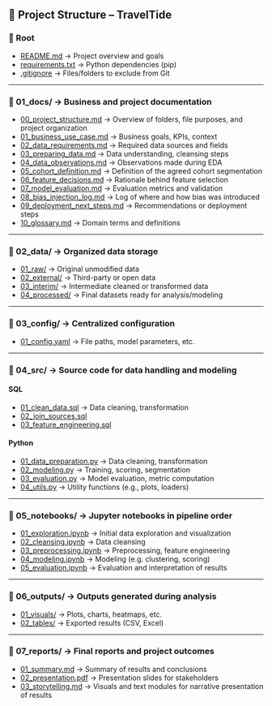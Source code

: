 ## 📁 Project Structure – TravelTide

### 📌 Root

- [README.md](./README.md) → Project overview and goals  
- [requirements.txt](./requirements.txt) → Python dependencies (pip)  
- [.gitignore](./.gitignore) → Files/folders to exclude from Git  

---

### 📌 01_docs/ → Business and project documentation

- [00_project_structure.md](./01_docs/00_project_structure.md) → Overview of folders, file purposes, and project organization  
- [01_business_use_case.md](./01_docs/01_business_use_case.md) → Business goals, KPIs, context  
- [02_data_requirements.md](./01_docs/02_data_requirements.md) → Required data sources and fields  
- [03_preparing_data.md](./01_docs/03_preparing_data.md) → Data understanding, cleansing steps  
- [04_data_observations.md](./01_docs/04_data_observations.md) → Observations made during EDA  
- [05_cohort_definition.md](./01_docs/05_cohort_definition.md) → Definition of the agreed cohort segmentation  
- [06_feature_decisions.md](./01_docs/06_feature_decisions.md) → Rationale behind feature selection  
- [07_model_evaluation.md](./01_docs/07_model_evaluation.md) → Evaluation metrics and validation  
- [08_bias_injection_log.md](./01_docs/08_bias_injection_log.md) → Log of where and how bias was introduced  
- [09_deployment_next_steps.md](./01_docs/09_deployment_next_steps.md) → Recommendations or deployment steps  
- [10_glossary.md](./01_docs/10_glossary.md) → Domain terms and definitions  

---

### 📌 02_data/ → Organized data storage

- [01_raw/](./02_data/01_raw/) → Original unmodified data  
- [02_external/](./02_data/02_external/) → Third-party or open data  
- [03_interim/](./02_data/03_interim/) → Intermediate cleaned or transformed data  
- [04_processed/](./02_data/04_processed/) → Final datasets ready for analysis/modeling  

---

### 📌 03_config/ → Centralized configuration

- [01_config.yaml](./03_config/01_config.yaml) → File paths, model parameters, etc.  

---

### 📌 04_src/ → Source code for data handling and modeling

#### SQL
- [01_clean_data.sql](./04_src/01_sql/01_clean_data.sql) → Data cleaning, transformation  
- [02_join_sources.sql](./04_src/01_sql/02_join_sources.sql)  
- [03_feature_engineering.sql](./04_src/01_sql/03_feature_engineering.sql)  

#### Python
- [01_data_preparation.py](./04_src/02_py/01_data_preparation.py) → Data cleaning, transformation  
- [02_modeling.py](./04_src/02_py/02_modeling.py) → Training, scoring, segmentation  
- [03_evaluation.py](./04_src/02_py/03_evaluation.py) → Model evaluation, metric computation  
- [04_utils.py](./04_src/02_py/04_utils.py) → Utility functions (e.g., plots, loaders)  

---

### 📌 05_notebooks/ → Jupyter notebooks in pipeline order

- [01_exploration.ipynb](./05_notebooks/01_exploration.ipynb) → Initial data exploration and visualization  
- [02_cleansing.ipynb](./05_notebooks/02_cleansing.ipynb) → Data cleansing  
- [03_preprocessing.ipynb](./05_notebooks/03_preprocessing.ipynb) → Preprocessing, feature engineering  
- [04_modeling.ipynb](./05_notebooks/04_modeling.ipynb) → Modeling (e.g. clustering, scoring)  
- [05_evaluation.ipynb](./05_notebooks/05_evaluation.ipynb) → Evaluation and interpretation of results  

---

### 📌 06_outputs/ → Outputs generated during analysis

- [01_visuals/](./06_outputs/01_visuals/) → Plots, charts, heatmaps, etc.  
- [02_tables/](./06_outputs/02_tables/) → Exported results (CSV, Excel)  

---

### 📌 07_reports/ → Final reports and project outcomes

- [01_summary.md](./07_reports/01_summary.md) → Summary of results and conclusions  
- [02_presentation.pdf](./07_reports/02_presentation.pdf) → Presentation slides for stakeholders  
- [03_storytelling.md](./07_reports/03_storytelling.md) → Visuals and text modules for narrative presentation of results  
